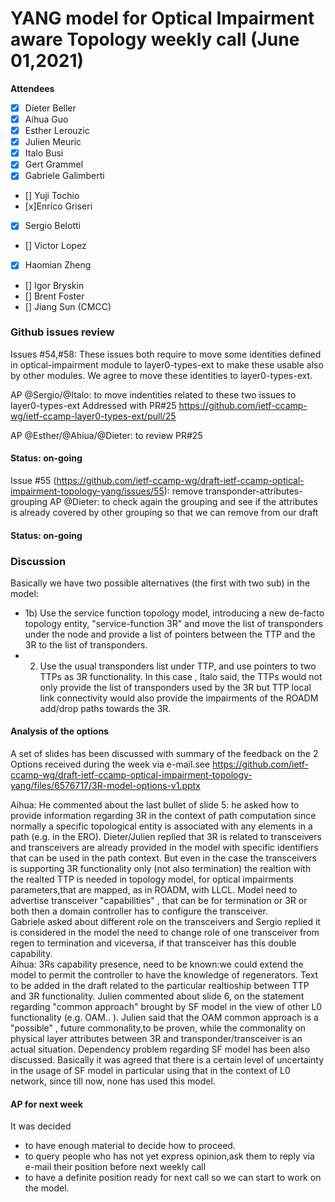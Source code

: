 # YANG model for Optical Impairment aware Topology weekly call (June 01,2021)


****Attendees****
- [x] Dieter Beller
- [x] Aihua Guo
- [X] Esther Lerouzic
- [X] Julien Meuric
- [x] Italo Busi
- [x] Gert Grammel
- [x] Gabriele Galimberti
- [] Yuji Tochio
- [x]Enrico Griseri
- [x] Sergio Belotti
- [] Victor Lopez
- [x] Haomian Zheng
- [] Igor Bryskin
- [] Brent Foster
- [] Jiang Sun (CMCC)


### Github issues review
Issues #54,#58: These issues both require to move some identities defined in optical-impairment module to layer0-types-ext to make these usable also by other modules.
We agree to move these identities to layer0-types-ext.

AP @Sergio/@Italo: to move indentities related to these two issues to layer0-types-ext
Addressed with PR#25 https://github.com/ietf-ccamp-wg/ietf-ccamp-layer0-types-ext/pull/25

AP @Esther/@Ahiua/@Dieter: to review PR#25
#### Status: on-going

Issue #55 (https://github.com/ietf-ccamp-wg/draft-ietf-ccamp-optical-impairment-topology-yang/issues/55): remove transponder-attributes-grouping
AP @Dieter: to check again the grouping and see if the attributes is already covered by other grouping so that we can remove from our draft
#### Status: on-going

### Discussion

Basically we have two possible alternatives (the first with two sub) in the model:

* 1b) Use the service function topology model, introducing a new de-facto topology entity, "service-function 3R" and move the list of transponders under the node and provide a list of pointers between the TTP and the 3R to the list of transponders.
* 2) Use the usual transponders list under TTP, and use pointers to two TTPs as 3R functionality. In this case , Italo said, the TTPs would not only provide the list of transponders used by the 3R but TTP local link connectivity would also provide the impairments of the ROADM add/drop paths towards the 3R.

#### Analysis of the options
A set of slides has been discussed with summary of the feedback on the 2 Options received during the week via e-mail.see https://github.com/ietf-ccamp-wg/draft-ietf-ccamp-optical-impairment-topology-yang/files/6576717/3R-model-options-v1.pptx

Aihua: He commented about the last bullet of slide 5: he asked how to provide information regarding 3R in the context of path computation since normally a specific topological entity is associated with any elements in a path (e.g. in the ERO). 
Dieter/Julien replied that 3R is related to transceivers and transceivers are already provided in the model with specific identifiers that can be used in the path context. But even in the case the transceivers is supporting 3R functionality only (not also termination) the realtion with the realted TTP is needed in topology model, for optical impairments parameters,that are mapped, as in ROADM, with LLCL.
Model need to advertise transceiver "capabilities" , that can be for termination or 3R or both then a domain controller has to configure the transceiver.  
Gabriele asked about different role on the transceivers and Sergio replied it is considered in the model the need to change role of one transceiver from regen to termination and viceversa, if that transceiver has this double capability.   
Aihua: 3Rs capability presence, need to be known:we could extend the model to permit the controller to have the knowledge of regenerators.
Text to be added in the draft related to the particular realtioship between TTP and 3R functionality.
Julien commented about slide 6, on the statement regarding "common approach" brought by SF model in the view of other L0 functionality (e.g. OAM.. ). Julien said that the OAM common approach is a "possible" , future commonality,to be proven, while the commonality on physical layer attributes between 3R and transponder/transceiver is an actual situation.
Dependency problem regarding SF model has been also discussed.
Basically it was agreed that there is a certain level of uncertainty in the usage of SF model in particular using that in the context of L0 network, since till now, none has used this model.

#### AP for next week
It was decided
* to have enough material to decide how to proceed.
* to query people who has not yet express opinion,ask them to reply via e-mail their position before next weekly call 
* to have a definite position ready for next call so we can start to work on the model.
